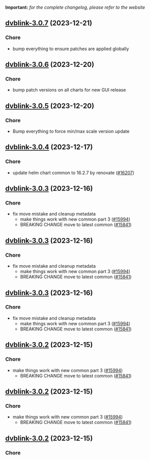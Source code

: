 **Important:**
*for the complete changelog, please refer to the website*




## [dvblink-3.0.7](https://github.com/truecharts/charts/compare/dvblink-3.0.6...dvblink-3.0.7) (2023-12-21)

### Chore

- bump everything to ensure patches are applied globally
  
  


## [dvblink-3.0.6](https://github.com/truecharts/charts/compare/dvblink-3.0.5...dvblink-3.0.6) (2023-12-20)

### Chore

- bump patch versions on all charts for new GUI release
  
  


## [dvblink-3.0.5](https://github.com/truecharts/charts/compare/dvblink-3.0.4...dvblink-3.0.5) (2023-12-20)

### Chore

- Bump everything to force min/max scale version update
  
  


## [dvblink-3.0.4](https://github.com/truecharts/charts/compare/dvblink-3.0.3...dvblink-3.0.4) (2023-12-17)

### Chore

- update helm chart common to 16.2.7 by renovate ([#16207](https://github.com/truecharts/charts/issues/16207))
  
  


## [dvblink-3.0.3](https://github.com/truecharts/charts/compare/dvblink-2.0.12...dvblink-3.0.3) (2023-12-16)

### Chore

- fix move mistake and cleanup metadata
  - make things work with new common part 3 ([#15994](https://github.com/truecharts/charts/issues/15994))
  - BREAKING CHANGE move to latest common ([#15841](https://github.com/truecharts/charts/issues/15841))
  
  


## [dvblink-3.0.3](https://github.com/truecharts/charts/compare/dvblink-2.0.12...dvblink-3.0.3) (2023-12-16)

### Chore

- fix move mistake and cleanup metadata
  - make things work with new common part 3 ([#15994](https://github.com/truecharts/charts/issues/15994))
  - BREAKING CHANGE move to latest common ([#15841](https://github.com/truecharts/charts/issues/15841))
  
  


## [dvblink-3.0.3](https://github.com/truecharts/charts/compare/dvblink-2.0.12...dvblink-3.0.3) (2023-12-16)

### Chore

- fix move mistake and cleanup metadata
  - make things work with new common part 3 ([#15994](https://github.com/truecharts/charts/issues/15994))
  - BREAKING CHANGE move to latest common ([#15841](https://github.com/truecharts/charts/issues/15841))
  
  


## [dvblink-3.0.2](https://github.com/truecharts/charts/compare/dvblink-2.0.12...dvblink-3.0.2) (2023-12-15)

### Chore

- make things work with new common part 3 ([#15994](https://github.com/truecharts/charts/issues/15994))
  - BREAKING CHANGE move to latest common ([#15841](https://github.com/truecharts/charts/issues/15841))
  
  


## [dvblink-3.0.2](https://github.com/truecharts/charts/compare/dvblink-2.0.12...dvblink-3.0.2) (2023-12-15)

### Chore

- make things work with new common part 3 ([#15994](https://github.com/truecharts/charts/issues/15994))
  - BREAKING CHANGE move to latest common ([#15841](https://github.com/truecharts/charts/issues/15841))
  
  


## [dvblink-3.0.2](https://github.com/truecharts/charts/compare/dvblink-2.0.12...dvblink-3.0.2) (2023-12-15)

### Chore

